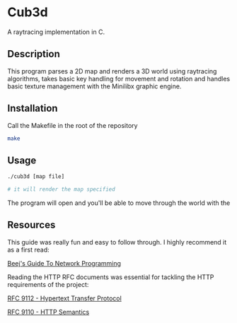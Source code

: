 # Cub3d

A raytracing implementation in C.

## Description

This program parses a 2D map and renders a 3D world using raytracing algorithms, takes basic key handling for movement and rotation and handles basic texture management with the Minilibx graphic engine.

## Installation

Call the Makefile in the root of the repository

```bash
make
```

## Usage

```bash
./cub3d [map file]

# it will render the map specified

```
The program will open and you'll be able to move through the world with the 

## Resources

This guide was really fun and easy to follow through. I highly recommend it as a first read:

[Beej's Guide To Network Programming](https://beej.us/guide/bgnet/html/split/)

Reading the HTTP RFC documents was essential for tackling the HTTP requirements of the project:

[RFC 9112 - Hypertext Transfer Protocol](https://datatracker.ietf.org/doc/html/rfc9112)

[RFC 9110 - HTTP Semantics](https://datatracker.ietf.org/doc/html/rfc9110)
